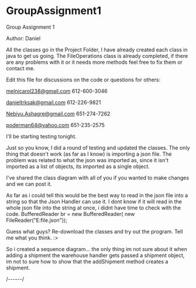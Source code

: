 # GroupAssignment1
Group Assignment 1

Author: Daniel

All the classes go in the Project Folder, I have already created each class in java to get us going.
The FileOperations class is already completed, if there are any problems with it or it needs more methods feel free to fix them or contact me.

Edit this file for discussions on the code or questions for others:

melnicarol238@gmail.com 612-600-3046

danieltrksak@gmail.com 612-226-9821

Nebiyu.Ashagre@gmail.com 651-274-7262

poderman64@yahoo.com 651-235-2575

I'll be starting testing tonight.

Just so you know, I did a round of testing and updated the classes. The only thing that doesn't work (as far as I know) is importing a json file. The problem was related to what the json was imported as, since it isn't imported as a list of objects, its imported as a single object.


I've shared the class diagram with all of you if you wanted to make changes and we can post it.


As far as i could tell this would be the best way to read in the json file into a string so that the Json Handler can use it. I dont know if it will read in the whole json file into the string at once, i didnt have time to check with the code. 
   BufferedReader br = new BufferedReader(
     new FileReader("E:file.json"));

Guess what guys? Re-download the classes and try out the program. Tell me what you think. :>

So i created a sequence diagram... the only thing im not sure about it when adding a shipment the warehouse handler gets passed a shipment object, im not to sure how to show that the addShipment method creates a shipment.

/------/

